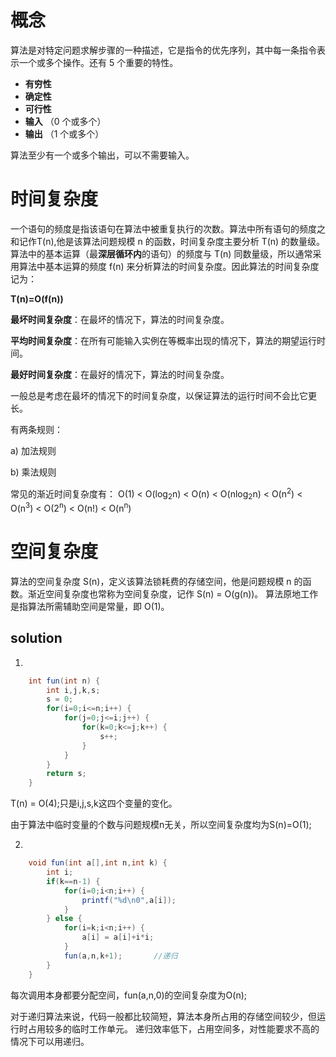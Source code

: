 # 概念

算法是对特定问题求解步骤的一种描述，它是指令的优先序列，其中每一条指令表示一个或多个操作。还有 5 个重要的特性。

- **有穷性**
- **确定性** 
- **可行性**
- **输入** （0 个或多个）
- **输出** （1 个或多个）

算法至少有一个或多个输出，可以不需要输入。

# 时间复杂度

一个语句的频度是指该语句在算法中被重复执行的次数。算法中所有语句的频度之和记作T(n),他是该算法问题规模 n 的函数，时间复杂度主要分析 T(n) 的数量级。算法中的基本运算（最**深层循环内**的语句）的频度与 T(n) 同数量级，所以通常采用算法中基本运算的频度 f(n) 来分析算法的时间复杂度。因此算法的时间复杂度记为：

**T(n)=O(f(n))**


**最坏时间复杂度**：在最坏的情况下，算法的时间复杂度。

**平均时间复杂度**：在所有可能输入实例在等概率出现的情况下，算法的期望运行时间。

**最好时间复杂度**：在最好的情况下，算法的时间复杂度。

一般总是考虑在最坏的情况下的时间复杂度，以保证算法的运行时间不会比它更长。

有两条规则：

a) 加法规则

b) 乘法规则

常见的渐近时间复杂度有：
O(1) < O(log<sub>2</sub>n) < O(n) < O(nlog<sub>2</sub>n) < O(n<sup>2</sup>) < O(n<sup>3</sup>) < O(2<sup>n</sup>) < O(n!) < O(n<sup>n</sup>)

# 空间复杂度

算法的空间复杂度 S(n)，定义该算法锁耗费的存储空间，他是问题规模 n 的函数。渐近空间复杂度也常称为空间复杂度，记作 S(n) = O(g(n))。
算法原地工作是指算法所需辅助空间是常量，即 O(1)。

## solution 

1.

```java
    int fun(int n) {
    	int i,j,k,s;
    	s = 0;
    	for(i=0;i<=n;i++) {
            for(j=0;j<=i;j++) {
            	for(k=0;k<=j;k++) {
            		s++;
            	}
            }
    	}
    	return s;
    }
```

T(n) = O(4);只是i,j,s,k这四个变量的变化。

由于算法中临时变量的个数与问题规模n无关，所以空间复杂度均为S(n)=O(1);

2.

```java
    void fun(int a[],int n,int k) {
    	int i;
    	if(k==n-1) {
    		for(i=0;i<n;i++) {
    			printf("%d\n0",a[i]);
    		}
    	} else {
            for(i=k;i<n;i++) {
            	a[i] = a[i]+i*i;
            }
            fun(a,n,k+1);       //递归
    	}
    }
```

每次调用本身都要分配空间，fun(a,n,0)的空间复杂度为O(n);

对于递归算法来说，代码一般都比较简短，算法本身所占用的存储空间较少，但运行时占用较多的临时工作单元。
递归效率低下，占用空间多，对性能要求不高的情况下可以用递归。
